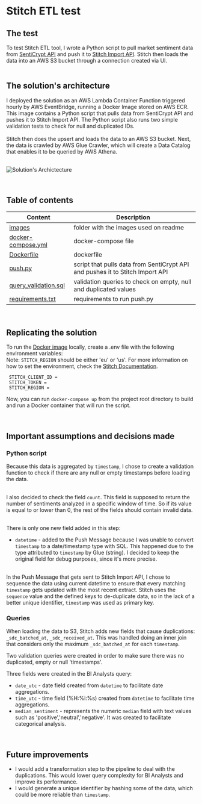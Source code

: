 # Stitch ETL test

## The test

To test Stitch ETL tool, I wrote a Python script to pull market sentiment data from [SentiCrypt API](https://senticrypt.com/) and push it to [Stitch Import API](https://www.stitchdata.com/docs/developers/import-api/). Stitch then loads the data into an AWS S3 bucket through a connection created via UI.
 <br /><br />

## The solution's architecture

I deployed the solution as an AWS Lambda Container Function triggered hourly by AWS EventBridge, running a Docker Image stored on AWS ECR. This image contains a Python script that pulls data from SentiCrypt API and pushes it to Stitch Import API. The Python script also runs two simple validation tests to check for null and duplicated IDs. 
 <br /><br />
Stitch then does the upsert and loads the data to an AWS S3 bucket. Next, the data is crawled by AWS Glue Crawler, which will create a Data Catalog that enables it to be queried by AWS Athena. <br /><br />

![Solution's Archictecture](images/architecture.jpeg)

<br />

## Table of contents 

| Content                  | Description |
| ------                   | ------ |
| [images]()               | folder with the images used on readme |
| [docker-compose.yml]()   | docker-compose file |
| [Dockerfile]()           | dockerfile |
| [push.py]()              | script that pulls data from SentiCrypt API and pushes it to Stitch Import API |
| [query_validation.sql]() | validation queries to check on empty, null and duplicated values |
| [requirements.txt]()     | requirements to run push.py|

<br />

## Replicating the solution 

To run the [Docker image](Dockerfile) locally, create a .env file with the following environment variables:<br />
Note: `STITCH_REGION` should be either 'eu' or 'us'. For more information on how to set the environment, check the [Stitch Documentation](https://www.stitchdata.com/docs/developers/import-api/guides/quick-start).<br />
```
 STITCH_CLIENT_ID = 
 STITCH_TOKEN = 
 STITCH_REGION = 
```

Now, you can run `docker-compose up` from the project root directory to build and run a Docker container that will run the script.

<br />

## Important assumptions and decisions made 

### Python script

Because this data is aggregated by `timestamp`, I chose to create a validation function to check if there are any null or empty timestamps before loading the data.
 <br /><br />

I also decided to check the field `count`. This field is supposed to return the number of sentiments analyzed in a specific window of time. So if its value is equal to or lower than 0, the rest of the fields should contain invalid data.
 <br /><br />

There is only one new field added in this step:
- `datetime` - added to the Push Message because I was unable to convert `timestamp` to a date/timestamp type with SQL. This happened due to the type attributed to `timestamp` by Glue (string). I decided to keep the original field for debug purposes, since it's more precise. 
 <br /><br />

In the Push Message that gets sent to Stitch Import API, I chose to sequence the data using current datetime to ensure that every matching `timestamp` gets updated with the most recent extract. Stitch uses the `sequence` value and the defined keys to de-duplicate data, so in the lack of a better unique identifier, `timestamp` was used as primary key.


### Queries

When loading the data to S3, Stitch adds new fields that cause duplications: `_sdc_batched_at`, `_sdc_received_at`. This was handled doing an inner join that considers only the maximum `_sdc_batched_at` for each `timestamp`.

Two validation queries were created in order to make sure there was no duplicated, empty or null 'timestamps'.

Three fields were created in the BI Analysts query:
 - `date_utc` - date field created from `datetime` to facilitate date aggregations.
 - `time_utc` - time field (%H:%i:%s) created from `datetime` to facilitate time aggregations.
 - `median_sentiment` - represents the numeric `median` field with text values such as 'positive','neutral','negative'. It was created to facilitate categorical analysis. 

<br />

## Future improvements
 
- I would add a transformation step to the pipeline to deal with the duplications. This would lower query complexity for BI Analysts and improve its performance.
- I would generate a unique identifier by hashing some of the data, which could be more reliable than `timestamp`.

